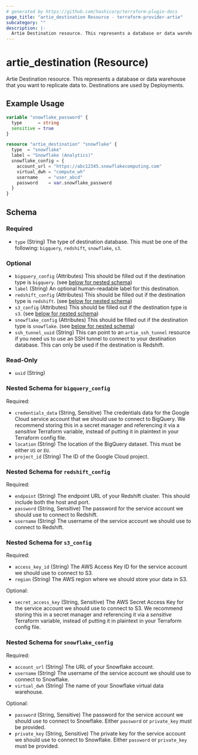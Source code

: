 ```yaml
---
# generated by https://github.com/hashicorp/terraform-plugin-docs
page_title: "artie_destination Resource - terraform-provider-artie"
subcategory: ""
description: |-
  Artie Destination resource. This represents a database or data warehouse that you want to replicate data to. Destinations are used by Deployments.
---
```


# artie_destination (Resource)

Artie Destination resource. This represents a database or data warehouse that you want to replicate data to. Destinations are used by Deployments.

## Example Usage

```terraform
variable "snowflake_password" {
  type      = string
  sensitive = true
}

resource "artie_destination" "snowflake" {
  type  = "snowflake"
  label = "Snowflake (Analytics)"
  snowflake_config = {
    account_url = "https://abc12345.snowflakecomputing.com"
    virtual_dwh = "compute_wh"
    username    = "user_abcd"
    password    = var.snowflake_password
  }
}
```

<!-- schema generated by tfplugindocs -->
## Schema

### Required

- `type` (String) The type of destination database. This must be one of the following: `bigquery`, `redshift`, `snowflake`, `s3`.

### Optional

- `bigquery_config` (Attributes) This should be filled out if the destination type is `bigquery`. (see [below for nested schema](#nestedatt--bigquery_config))
- `label` (String) An optional human-readable label for this destination.
- `redshift_config` (Attributes) This should be filled out if the destination type is `redshift`. (see [below for nested schema](#nestedatt--redshift_config))
- `s3_config` (Attributes) This should be filled out if the destination type is `s3`. (see [below for nested schema](#nestedatt--s3_config))
- `snowflake_config` (Attributes) This should be filled out if the destination type is `snowflake`. (see [below for nested schema](#nestedatt--snowflake_config))
- `ssh_tunnel_uuid` (String) This can point to an `artie_ssh_tunnel` resource if you need us to use an SSH tunnel to connect to your destination database. This can only be used if the destination is Redshift.

### Read-Only

- `uuid` (String)

<a id="nestedatt--bigquery_config"></a>
### Nested Schema for `bigquery_config`

Required:

- `credentials_data` (String, Sensitive) The credentials data for the Google Cloud service account that we should use to connect to BigQuery. We recommend storing this in a secret manager and referencing it via a *sensitive* Terraform variable, instead of putting it in plaintext in your Terraform config file.
- `location` (String) The location of the BigQuery dataset. This must be either `US` or `EU`.
- `project_id` (String) The ID of the Google Cloud project.


<a id="nestedatt--redshift_config"></a>
### Nested Schema for `redshift_config`

Required:

- `endpoint` (String) The endpoint URL of your Redshift cluster. This should include both the host and port.
- `password` (String, Sensitive) The password for the service account we should use to connect to Redshift.
- `username` (String) The username of the service account we should use to connect to Redshift.


<a id="nestedatt--s3_config"></a>
### Nested Schema for `s3_config`

Required:

- `access_key_id` (String) The AWS Access Key ID for the service account we should use to connect to S3.
- `region` (String) The AWS region where we should store your data in S3.

Optional:

- `secret_access_key` (String, Sensitive) The AWS Secret Access Key for the service account we should use to connect to S3. We recommend storing this in a secret manager and referencing it via a *sensitive* Terraform variable, instead of putting it in plaintext in your Terraform config file.


<a id="nestedatt--snowflake_config"></a>
### Nested Schema for `snowflake_config`

Required:

- `account_url` (String) The URL of your Snowflake account.
- `username` (String) The username of the service account we should use to connect to Snowflake.
- `virtual_dwh` (String) The name of your Snowflake virtual data warehouse.

Optional:

- `password` (String, Sensitive) The password for the service account we should use to connect to Snowflake. Either `password` or `private_key` must be provided.
- `private_key` (String, Sensitive) The private key for the service account we should use to connect to Snowflake. Either `password` or `private_key` must be provided.
